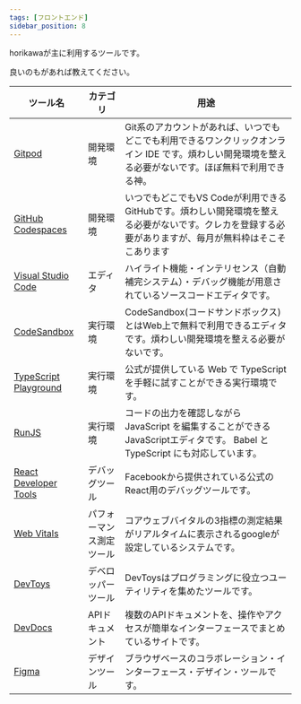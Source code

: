 ```yaml
---
tags: [フロントエンド]
sidebar_position: 8
---
```


horikawaが主に利用するツールです。

良いのもがあれば教えてください。

| ツール名 | カテゴリ | 用途 |
| ---- | ---- | ---- |
| [Gitpod](https://www.gitpod.io/) | 開発環境 | Git系のアカウントがあれば、いつでもどこでも利用できるワンクリックオンライン IDE です。煩わしい開発環境を整える必要がないです。ほぼ無料で利用できる神。 |
| [GitHub Codespaces](https://github.co.jp/features/codespaces/) | 開発環境 | いつでもどこでもVS Codeが利用できるGitHubです。煩わしい開発環境を整える必要がないです。クレカを登録する必要がありますが、毎月が無料枠はそこそこあります |
| [Visual Studio Code](https://azure.microsoft.com/ja-jp/products/visual-studio-code) | エディタ | ハイライト機能・インテリセンス（自動補完システム）・デバッグ機能が用意されているソースコードエディタです。 |
| [CodeSandbox](https://codesandbox.io/) | 実行環境 | CodeSandbox(コードサンドボックス)とはWeb上で無料で利用できるエディタです。煩わしい開発環境を整える必要がないです。 |
| [TypeScript Playground](https://www.typescriptlang.org/play/) | 実行環境 | 公式が提供している Web で TypeScript を手軽に試すことができる実行環境です。 |
| [RunJS](https://runjs.co/) | 実行環境 | コードの出力を確認しながら JavaScript を編集することができるJavaScriptエディタです。 Babel と TypeScript にも対応しています。 |
| [React Developer Tools](https://chrome.google.com/webstore/detail/react-developer-tools/fmkadmapgofadopljbjfkapdkoienihi?hl=ja) | デバッグツール | Facebookから提供されている公式のReact用のデバッグツールです。 |
| [Web Vitals](https://web.dev/i18n/ja/vitals/) | パフォーマンス測定ツール | コアウェブバイタルの3指標の測定結果がリアルタイムに表示されるgoogleが設定しているシステムです。 |
| [DevToys](https://apps.microsoft.com/store/detail/devtoys/9PGCV4V3BK4W?hl=ja-jp&gl=jp/) | デベロッパーツール | DevToysはプログラミングに役立つユーティリティを集めたツールです。 |
| [DevDocs](https://devdocs.io/) | APIドキュメント | 複数のAPIドキュメントを、操作やアクセスが簡単なインターフェースでまとめているサイトです。 |
| [Figma](https://www.figma.com/ja/) | デザインツール | ブラウザベースのコラボレーション・インターフェース・デザイン・ツールです。 |

